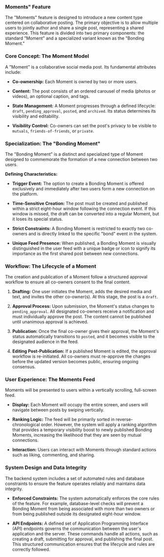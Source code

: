 ### **Moments" Feature**

The "Moments" feature is designed to introduce a new content type centered on collaborative posting. The primary objective is to allow multiple users to jointly author and share a single post, representing a shared experience. This feature is divided into two primary components: the standard "Moment" and a specialized variant known as the "Bonding Moment."

### **Core Concept: The Moment Model**

A "Moment" is a collaborative social media post. Its fundamental attributes include:

- **Co-ownership:** Each Moment is owned by two or more users.
    
- **Content:** The post consists of an ordered carousel of media (photos or videos), an optional caption, and tags.
    
- **State Management:** A Moment progresses through a defined lifecycle: `draft`, `pending_approval`, `posted`, and `archived`. Its status determines its visibility and editability.
    
- **Visibility Control:** Co-owners can set the post's privacy to be visible to `mutuals`, `friends-of-friends`, or `private`.
    

### **Specialization: The "Bonding Moment"**

The "Bonding Moment" is a distinct and specialized type of Moment designed to commemorate the formation of a new connection between two users.

**Defining Characteristics:**

- **Trigger Event:** The option to create a Bonding Moment is offered exclusively and immediately after two users form a new connection on the platform.
    
- **Time-Sensitive Creation:** The post must be created and published within a strict eight-hour window following the connection event. If this window is missed, the draft can be converted into a regular Moment, but it loses its special status.
    
- **Strict Constraints:** A Bonding Moment is restricted to exactly two co-owners and is directly linked to the specific "bond" event in the system.
    
- **Unique Feed Presence:** When published, a Bonding Moment is visually distinguished in the user feed with a unique badge or icon to signify its importance as the first shared post between new connections.
    

### **Workflow: The Lifecycle of a Moment**

The creation and publication of a Moment follow a structured approval workflow to ensure all co-owners consent to the final content.

1. **Drafting:** One user initiates the Moment, adds the desired media and text, and invites the other co-owner(s). At this stage, the post is a `draft`.
    
2. **Approval Process:** Upon submission, the Moment's status changes to `pending_approval`. All designated co-owners receive a notification and must individually approve the post. The content cannot be published until unanimous approval is achieved.
    
3. **Publication:** Once the final co-owner gives their approval, the Moment's status automatically transitions to `posted`, and it becomes visible to the designated audience in the feed.
    
4. **Editing Post-Publication:** If a published Moment is edited, the approval workflow is re-initiated. All co-owners must re-approve the changes before the updated version becomes public, ensuring ongoing consensus.
    

### **User Experience: The Moments Feed**

Moments will be presented to users within a vertically scrolling, full-screen feed.

- **Display:** Each Moment will occupy the entire screen, and users will navigate between posts by swiping vertically.
    
- **Ranking Logic:** The feed will be primarily sorted in reverse-chronological order. However, the system will apply a ranking algorithm that provides a temporary visibility boost to newly published Bonding Moments, increasing the likelihood that they are seen by mutual connections.
    
- **Interaction:** Users can interact with Moments through standard actions such as liking, commenting, and sharing.
    

### **System Design and Data Integrity**

The backend system includes a set of automated rules and database constraints to ensure the feature operates reliably and maintains data integrity.

- **Enforced Constraints:** The system automatically enforces the core rules of the feature. For example, database-level checks will prevent a Bonding Moment from being associated with more than two owners or from being published outside its designated eight-hour window.
    
- **API Endpoints:** A defined set of Application Programming Interface (API) endpoints governs the communication between the user's application and the server. These commands handle all actions, such as creating a draft, submitting for approval, and publishing the final post. This structured communication ensures that the lifecycle and rules are correctly followed.